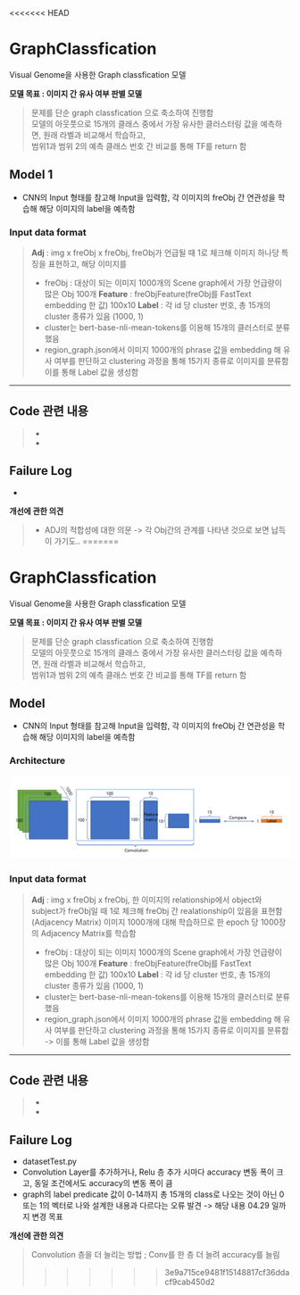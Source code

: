 <<<<<<< HEAD
# GraphClassfication
Visual Genome을 사용한 Graph classfication 모델

> 
**모델 목표 : 이미지 간 유사 여부 판별 모델**
  
> 문제를 단순 graph classfication 으로 축소하여 진행함  
> 모델의 아웃풋으로 15개의 클래스 중에서 가장 유사한 클러스터링 값을 예측하면, 원래 라벨과 비교해서 학습하고,  
범위1과 범위 2의 예측 클래스 번호 간 비교를 통해 TF를 return 함   


> 

## Model 1
- CNN의 Input 형태를 참고해 Input을 입력함, 각 이미지의 freObj 간 연관성을 학습해 해당 이미지의 label을 예측함

### **Input data format**

> **Adj** : img x freObj x freObj, freObj가 언급될 때 1로 체크해 이미지 하나당 특징을 표현하고, 해당 이미지를 
>   - freObj : 대상이 되는 이미지 1000개의 Scene graph에서 가장 언급량이 많은 Obj 100개 
> **Feature** : freObjFeature(freObj를 FastText embedding 한 값) 100x10
> **Label** : 각 id 당 cluster 번호, 총 15개의 cluster 종류가 있음 (1000, 1)    
>  - cluster는 bert-base-nli-mean-tokens를 이용해 15개의 클러스터로 분류했음   
>  - region_graph.json에서 이미지 1000개의 phrase 값을 embedding 해 유사 여부를 판단하고 clustering 과정을 통해 15가지 종류로 이미지를 분류함    
      이를 통해 Label 값을 생성함  
      

----  
> 
## Code 관련 내용
> - 
> -

## **Failure Log**

- 


**개선에 관한 의견**
> - ADJ의 적합성에 대한 의문 -> 각 Obj간의 관계를 나타낸 것으로 보면 납득이 가기도..
=======
# GraphClassfication
Visual Genome을 사용한 Graph classfication 모델

> 
**모델 목표 : 이미지 간 유사 여부 판별 모델**
  
> 문제를 단순 graph classfication 으로 축소하여 진행함  
> 모델의 아웃풋으로 15개의 클래스 중에서 가장 유사한 클러스터링 값을 예측하면, 원래 라벨과 비교해서 학습하고,  
범위1과 범위 2의 예측 클래스 번호 간 비교를 통해 TF를 return 함   


> 

## Model
- CNN의 Input 형태를 참고해 Input을 입력함, 각 이미지의 freObj 간 연관성을 학습해 해당 이미지의 label을 예측함

### **Architecture**
<img src= "https://github.com/Hanin00/Image_Retrieval/blob/71184d21637903c19809adc5d6af7dfe4469bda7/extraImages/GraphClassificationArchitecture.PNG">

### **Input data format**

> **Adj** : img x freObj x freObj, 
    한 이미지의 relationship에서 object와 subject가 freObj일 때 1로 체크해 freObj 간 realationship이 있음을 표현함(Adjacency Matrix)
    이미지 1000개에 대해 학습하므로 한 epoch 당 1000장의 Adjacency Matrix를 학습함
>   - freObj : 대상이 되는 이미지 1000개의 Scene graph에서 가장 언급량이 많은 Obj 100개 
> **Feature** : freObjFeature(freObj를 FastText embedding 한 값) 100x10
> **Label** : 각 id 당 cluster 번호, 총 15개의 cluster 종류가 있음 (1000, 1)    
>  - cluster는 bert-base-nli-mean-tokens를 이용해 15개의 클러스터로 분류했음   
>  - region_graph.json에서 이미지 1000개의 phrase 값을 embedding 해 유사 여부를 판단하고 clustering 과정을 통해 15가지 종류로 이미지를 분류함   ->   이를 통해 Label 값을 생성함  
      

----  
> 
## Code 관련 내용
> - 
> -

## **Failure Log**
- datasetTest.py 
- Convolution Layer를 추가하거나, Relu 층 추가 시마다 accuracy 변동 폭이 크고, 동일 조건에서도 accuracy의 변동 폭이 큼
- graph의 label predicate 값이 0-14까지 총 15개의 class로 나오는 것이 아닌 0 또는 1의 벡터로 나와 설계한 내용과 다르다는 오류 발견 -> 해당 내용 04.29 일까지 변경 목표


**개선에 관한 의견**
> Convolution 층을 더 늘리는 방법 ; Conv를 한 층 더 늘려 accuracy를 늘림
>>>>>>> 3e9a715ce9481f15148817cf36ddacf9cab450d2
